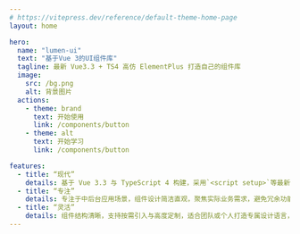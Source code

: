 ```yaml
---
# https://vitepress.dev/reference/default-theme-home-page
layout: home

hero:
  name: "lumen-ui"
  text: "基于Vue 3的UI组件库"
  tagline: 最新 Vue3.3 + TS4 高仿 ElementPlus 打造自己的组件库
  image:
    src: /bg.png
    alt: 背景图片
  actions:
    - theme: brand
      text: 开始使用
      link: /components/button
    - theme: alt
      text: 开始学习
      link: /components/button

features:
  - title: “现代”
    details: 基于 Vue 3.3 与 TypeScript 4 构建，采用`<script setup>`等最新语法特性，拥抱 Composition API 和模块化开发，提供更优的开发体验与运行性能。
  - title: “专注”
    details: 专注于中后台应用场景，组件设计简洁直观，聚焦实际业务需求，避免冗余功能，帮助开发者快速构建稳定、高效的界面。
  - title: “灵活”
    details: 组件结构清晰，支持按需引入与高度定制，适合团队或个人打造专属设计语言，适应多样化项目需求。
---
```



